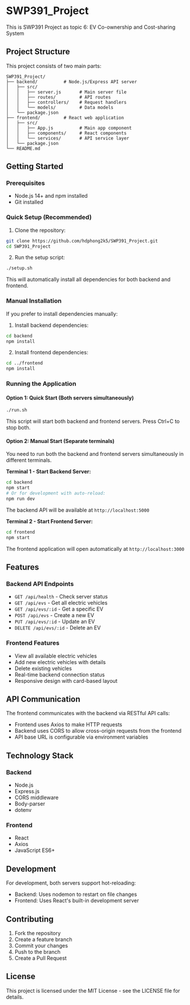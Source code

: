 # SWP391_Project
This is SWP391 Project as topic 6: EV Co-ownership and Cost-sharing System

## Project Structure

This project consists of two main parts:

```
SWP391_Project/
├── backend/          # Node.js/Express API server
│   ├── src/
│   │   ├── server.js       # Main server file
│   │   ├── routes/         # API routes
│   │   ├── controllers/    # Request handlers
│   │   └── models/         # Data models
│   └── package.json
├── frontend/         # React web application
│   ├── src/
│   │   ├── App.js          # Main app component
│   │   ├── components/     # React components
│   │   └── services/       # API service layer
│   └── package.json
└── README.md
```

## Getting Started

### Prerequisites
- Node.js 14+ and npm installed
- Git installed

### Quick Setup (Recommended)

1. Clone the repository:
```bash
git clone https://github.com/hdphong2k5/SWP391_Project.git
cd SWP391_Project
```

2. Run the setup script:
```bash
./setup.sh
```

This will automatically install all dependencies for both backend and frontend.

### Manual Installation

If you prefer to install dependencies manually:

1. Install backend dependencies:
```bash
cd backend
npm install
```

2. Install frontend dependencies:
```bash
cd ../frontend
npm install
```

### Running the Application

#### Option 1: Quick Start (Both servers simultaneously)

```bash
./run.sh
```

This script will start both backend and frontend servers. Press Ctrl+C to stop both.

#### Option 2: Manual Start (Separate terminals)

You need to run both the backend and frontend servers simultaneously in different terminals.

**Terminal 1 - Start Backend Server:**
```bash
cd backend
npm start
# Or for development with auto-reload:
npm run dev
```

The backend API will be available at `http://localhost:5000`

**Terminal 2 - Start Frontend Server:**
```bash
cd frontend
npm start
```

The frontend application will open automatically at `http://localhost:3000`

## Features

### Backend API Endpoints

- `GET /api/health` - Check server status
- `GET /api/evs` - Get all electric vehicles
- `GET /api/evs/:id` - Get a specific EV
- `POST /api/evs` - Create a new EV
- `PUT /api/evs/:id` - Update an EV
- `DELETE /api/evs/:id` - Delete an EV

### Frontend Features

- View all available electric vehicles
- Add new electric vehicles with details
- Delete existing vehicles
- Real-time backend connection status
- Responsive design with card-based layout

## API Communication

The frontend communicates with the backend via RESTful API calls:
- Frontend uses Axios to make HTTP requests
- Backend uses CORS to allow cross-origin requests from the frontend
- API base URL is configurable via environment variables

## Technology Stack

### Backend
- Node.js
- Express.js
- CORS middleware
- Body-parser
- dotenv

### Frontend
- React
- Axios
- JavaScript ES6+

## Development

For development, both servers support hot-reloading:
- Backend: Uses nodemon to restart on file changes
- Frontend: Uses React's built-in development server

## Contributing

1. Fork the repository
2. Create a feature branch
3. Commit your changes
4. Push to the branch
5. Create a Pull Request

## License

This project is licensed under the MIT License - see the LICENSE file for details.
